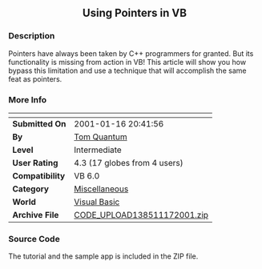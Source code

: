 ﻿<div align="center">

## Using Pointers in VB


</div>

### Description

Pointers have always been taken by C++ programmers for granted. But its functionality is missing from action in VB! This article will show you how bypass this limitation and use a technique that will accomplish the same feat as pointers.
 
### More Info
 


<span>             |<span>
---                |---
**Submitted On**   |2001-01-16 20:41:56
**By**             |[Tom Quantum](https://github.com/Planet-Source-Code/PSCIndex/blob/master/ByAuthor/tom-quantum.md)
**Level**          |Intermediate
**User Rating**    |4.3 (17 globes from 4 users)
**Compatibility**  |VB 6\.0
**Category**       |[Miscellaneous](https://github.com/Planet-Source-Code/PSCIndex/blob/master/ByCategory/miscellaneous__1-1.md)
**World**          |[Visual Basic](https://github.com/Planet-Source-Code/PSCIndex/blob/master/ByWorld/visual-basic.md)
**Archive File**   |[CODE\_UPLOAD138511172001\.zip](https://github.com/Planet-Source-Code/tom-quantum-using-pointers-in-vb__1-14475/archive/master.zip)





### Source Code

The tutorial and the sample app is included in the ZIP file.


